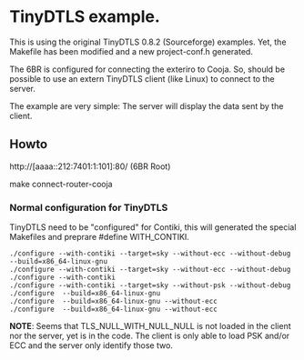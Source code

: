 # TinyDTLS example. 

This is using the original TinyDTLS 0.8.2 (Sourceforge) examples. Yet, the 
Makefile has been modified and a new project-conf.h generated.

The 6BR is configured for connecting the exteriro to Cooja. 
So, should be possible to use an extern TinyDTLS client (like Linux) to connect
to the server.

The example are very simple: The server will display the data sent by the 
client.

## Howto

http://[aaaa::212:7401:1:101]:80/ (6BR Root)

make connect-router-cooja

### Normal configuration for TinyDTLS 

TinyDTLS need to be "configured" for Contiki, this will generated the special Makefiles and preprare #define WITH_CONTIKI. 

    ./configure --with-contiki --target=sky --without-ecc --without-debug --build=x86_64-linux-gnu
    ./configure --with-contiki --target=sky --without-ecc --without-debug 
    ./configure --with-contiki
    ./configure --with-contiki --target=sky --without-psk --without-debug
    ./configure  --build=x86_64-linux-gnu
    ./configure  --build=x86_64-linux-gnu --without-ecc
    ./configure  --build=x86_64-linux-gnu --without-ecc

  __NOTE__: Seems that TLS_NULL_WITH_NULL_NULL is not loaded in the client nor the server, yet is in the code.
  The client is only able to load PSK and/or ECC and the server only identify those two. 